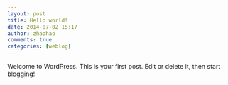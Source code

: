 ```yaml
---
layout: post
title: Hello world!
date: 2014-07-02 15:17
author: zhaohao
comments: true
categories: [weblog]
---
```

Welcome to WordPress. This is your first post. Edit or delete it, then start blogging!

